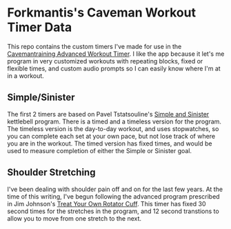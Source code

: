 # Forkmantis's Caveman Workout Timer Data

This repo contains the custom timers I've made for use in the [Cavemantraining Advanced Workout Timer](https://www.cavemantraining.com/workout-timer/android/).  I like the app because it let's me program in very customized workouts with repeating blocks, fixed or flexible times, and custom audio prompts so I can easily know where I'm at in a workout.

## Simple/Sinister

The first 2 timers are based on Pavel Tstatsouline's [Simple and Sinister](https://www.amazon.com/Kettlebell-Simple-Sinister-Pavel-Tsatsouline-ebook/dp/B00GF2HP9G) kettlebell program.  There is a timed and a timeless version for the program.  The timeless version is the day-to-day workout, and uses stopwatches, so you can complete each set at your own pace, but not lose track of where you are in the workout.  The timed version has fixed times, and would be used to measure completion of either the Simple or Sinister goal.

## Shoulder Stretching

I've been dealing with shoulder pain off and on for the last few years.  At the time of this writing, I've begun following the advanced program prescribed in Jim Johnson's [Treat Your Own Rotator Cuff](https://www.amazon.com/Treat-Your-Own-Rotator-Cuff/dp/1598582062).  This timer has fixed 30 second times for the stretches in the program, and 12 second transtions to allow you to move from one stretch to the next.  
